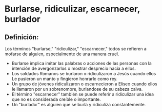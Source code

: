 # Burlarse, ridiculizar, escarnecer, burlador

## Definición: 

Los términos "burlarse," "ridiculizar," "escarnecer," todos se refieren a mofarse de alguien, especialmente de una manera cruel.

* Burlarse implica imitar las palabras o acciones de las personas con la intención de avergonzarlos o mostrar desprecio hacia a ellos.
* Los soldados Romanos se burlaron o ridiculizaron a Jesús cuando ellos Le pusieron un manto y fingieron honrarlo como rey.
* Un grupo de jóvenes ridiculizaron o escarnecieron a Eliseo cuando ellos le llamaron por un sobrenombre, burlandose de su cabeza calva.
* El término "escarnecer" también se puede referir a ridiculizar una idea que no es considerada creíble o importante.
* Un "burlador" es alguien que se burla y ridiculiza constantemente.

